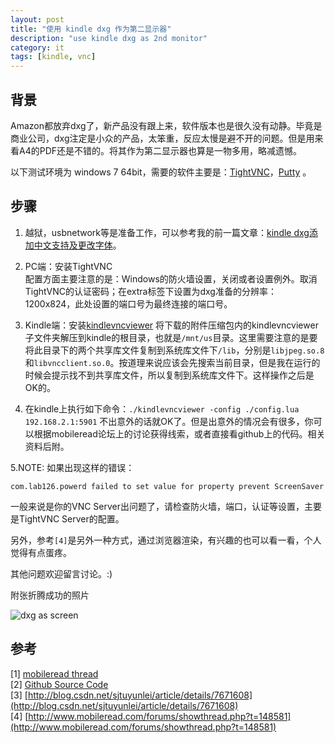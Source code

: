 ```yaml
---
layout: post
title: "使用 kindle dxg 作为第二显示器"
description: "use kindle dxg as 2nd monitor"
category: it
tags: [kindle, vnc]
---
```


## 背景

Amazon都放弃dxg了，新产品没有跟上来，软件版本也是很久没有动静。毕竟是商业公司，dxg注定是小众的产品，太笨重，反应太慢是避不开的问题。但是用来看A4的PDF还是不错的。将其作为第二显示器也算是一物多用，略减遗憾。

以下测试环境为 windows 7 64bit，需要的软件主要是：[TightVNC](http://www.tightvnc.com/)，[Putty](http://www.putty.org/) 。

## 步骤

1. 越狱，usbnetwork等是准备工作，可以参考我的前一篇文章：[kindle dxg添加中文支持及更改字体](http://www.wogong.net/it/2012/08/22/kindle-dxg-chinese-fonts-support/)。

2. PC端：安装TightVNC  
   配置方面主要注意的是：Windows的防火墙设置，关闭或者设置例外。取消TightVNC的认证密码；在extra标签下设置为dxg准备的分辨率：1200x824，此处设置的端口号为最终连接的端口号。

3. Kindle端：安装[kindlevncviewer](http://www.mobileread.com/forums/showthread.php?t=150434)
将下载的附件压缩包内的kindlevncviewer子文件夹解压到kindle的根目录，也就是`/mnt/us`目录。这里需要注意的是要将此目录下的两个共享库文件复制到系统库文件下`/lib`，分别是`libjpeg.so.8`和`libvncclient.so.0`。按道理来说应该会先搜索当前目录，但是我在运行的时候会提示找不到共享库文件，所以复制到系统库文件下。这样操作之后是OK的。

4. 在kindle上执行如下命令：`./kindlevncviewer -config ./config.lua 192.168.2.1:5901`
不出意外的话就OK了。但是出意外的情况会有很多，你可以根据mobileread论坛上的讨论获得线索，或者直接看github上的代码。相关资料后附。

5.NOTE:
如果出现这样的错误：

    com.lab126.powerd failed to set value for property prevent ScreenSaver

一般来说是你的VNC Server出问题了，请检查防火墙，端口，认证等设置，主要是TightVNC Server的配置。

另外，参考`[4]`是另外一种方式，通过浏览器渲染，有兴趣的也可以看一看，个人觉得有点蛋疼。

其他问题欢迎留言讨论。:)

附张折腾成功的照片

![dxg as screen](http://wogong-image.b0.upaiyun.com/dxg_as_screen.jpg)

## 参考

[1] [mobileread thread](http://www.mobileread.com/forums/showthread.php?t=150434)  
[2] [Github Source Code](https://github.com/hwhw/kindlevncviewer)  
[3] [http://blog.csdn.net/sjtuyunlei/article/details/7671608](http://blog.csdn.net/sjtuyunlei/article/details/7671608)   
[4] [http://www.mobileread.com/forums/showthread.php?t=148581](http://www.mobileread.com/forums/showthread.php?t=148581)
